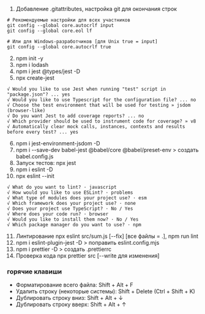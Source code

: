 1. Добавление .gitattributes, настройка git для окончания строк
```
# Рекомендуемые настройки для всех участников
git config --global core.autocrlf input
git config --global core.eol lf

# Или для Windows-разработчиков [для Unix true = input]
git config --global core.autocrlf true
```
2. npm init -y
3. npm i lodash
4. npm i jest @types/jest -D
5. npx create-jest
```
√ Would you like to use Jest when running "test" script in "package.json"? ... yes
√ Would you like to use Typescript for the configuration file? ... no
√ Choose the test environment that will be used for testing » jsdom (browser-like)
√ Do you want Jest to add coverage reports? ... no
√ Which provider should be used to instrument code for coverage? » v8
√ Automatically clear mock calls, instances, contexts and results before every test? ... yes
```
6. npm i jest-environment-jsdom -D
7. npm i --save-dev babel-jest @babel/core @babel/preset-env > создать babel.config.js
8. Запуск тестов: npx jest
9. npm i eslint -D
10. npx eslint --init
```
√ What do you want to lint? · javascript
√ How would you like to use ESLint? · problems
√ What type of modules does your project use? · esm
√ Which framework does your project use? · none
√ Does your project use TypeScript? · No / Yes
√ Where does your code run? · browser
√ Would you like to install them now? · No / Yes
√ Which package manager do you want to use? · npm
```
11. Линтирование npx eslint src/sum.js [--fix] [все файлы = .], npm run lint
12. npm i eslint-plugin-jest -D > поправить eslint.config.mjs
13. npm i prettier -D > создать .prettierrc
14. Проверка кода npx prettier src [--write для изменения]

### горячие клавиши
- Форматирование всего файла: Shift + Alt + F  
- Удалить строку (некоторые системы): Shift + Delete (Ctrl + Shift + K)  
- Дублировать строку вниз: Shift + Alt + ↓  
- Дублировать строку вверх: Shift + Alt + ↑  
